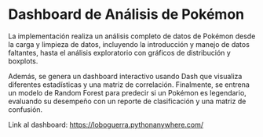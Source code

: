 ﻿# Dashboard de Análisis de Pokémon

La implementación realiza un análisis completo de datos de Pokémon desde la carga y limpieza de datos, incluyendo la introducción y manejo de datos faltantes, hasta el análisis exploratorio con gráficos de distribución y boxplots. 

Además, se genera un dashboard interactivo usando Dash que visualiza diferentes estadísticas y una matriz de correlación. Finalmente, se entrena un modelo de Random Forest para predecir si un Pokémon es legendario, evaluando su desempeño con un reporte de clasificación y una matriz de confusión.

Link al dashboard: https://loboguerra.pythonanywhere.com/ 





